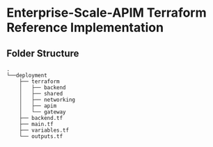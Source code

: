 # Enterprise-Scale-APIM Terraform Reference Implementation

## Folder Structure 

```
.
└──deployment
    ├── terraform
    │   ├── backend
    │   ├── shared
    │   ├── networking
    │   ├── apim
    │   └── gateway
    ├── backend.tf
    ├── main.tf
    ├── variables.tf
    └── outputs.tf

```
